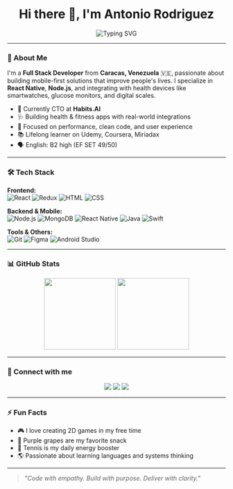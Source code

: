 <!-- Banner animated SVG from https://readme-typing-svg.herokuapp.com/ -->
<h1 align="center">
  Hi there 👋, I'm Antonio Rodriguez
</h1>

<p align="center">
  <img src="https://readme-typing-svg.herokuapp.com?font=Fira+Code&duration=3000&pause=1000&color=3CF875&center=true&vCenter=true&width=435&lines=Full+Stack+Developer;Mobile+Health+Engineer;React+%7C+Node+%7C+React+Native;Health+tech+with+impact;Always+learning+%F0%9F%93%9A+and+building+%F0%9F%9A%80" alt="Typing SVG" />
</p>

---

### 💼 About Me

I'm a **Full Stack Developer** from **Caracas, Venezuela** 🇻🇪, passionate about building mobile-first solutions that improve people's lives. I specialize in **React Native**, **Node.js**, and integrating with health devices like smartwatches, glucose monitors, and digital scales.

- 🔭 Currently CTO at **Habits.AI**
- 🩺 Building health & fitness apps with real-world integrations
- 🎯 Focused on performance, clean code, and user experience
- 📚 Lifelong learner on Udemy, Coursera, Miriadax
- 🗣️ English: B2 high (EF SET 49/50)

---

### 🛠️ Tech Stack

**Frontend:**  
![React](https://img.shields.io/badge/-React-61DAFB?style=flat&logo=react&logoColor=black)
![Redux](https://img.shields.io/badge/-Redux-764ABC?style=flat&logo=redux)
![HTML](https://img.shields.io/badge/-HTML-E34F26?style=flat&logo=html5)
![CSS](https://img.shields.io/badge/-CSS-1572B6?style=flat&logo=css3)

**Backend & Mobile:**  
![Node.js](https://img.shields.io/badge/-Node.js-339933?style=flat&logo=node.js&logoColor=white)
![MongoDB](https://img.shields.io/badge/-MongoDB-47A248?style=flat&logo=mongodb)
![React Native](https://img.shields.io/badge/-React_Native-61DAFB?style=flat&logo=react)
![Java](https://img.shields.io/badge/-Java-007396?style=flat&logo=java)
![Swift](https://img.shields.io/badge/-Swift-FA7343?style=flat&logo=swift)

**Tools & Others:**  
![Git](https://img.shields.io/badge/-Git-F05032?style=flat&logo=git)
![Figma](https://img.shields.io/badge/-Figma-F24E1E?style=flat&logo=figma)
![Android Studio](https://img.shields.io/badge/-Android%20Studio-3DDC84?style=flat&logo=android-studio)

---

### 📊 GitHub Stats

<p align="center">
  <img src="https://github-readme-stats.vercel.app/api?username=zunkraz&show_icons=true&theme=tokyonight&count_private=true" height="165" />
  <img src="https://github-readme-stats.vercel.app/api/top-langs/?username=zunkraz&layout=compact&theme=tokyonight" height="165" />
</p>

---

### 🔗 Connect with me

<p align="center">
  <a href="mailto:zunkraz0701@gmail.com"><img src="https://img.shields.io/badge/Gmail-D14836?style=for-the-badge&logo=gmail&logoColor=white" /></a>
  <a href="https://linkedin.com/in/antoniorodriguez"><img src="https://img.shields.io/badge/LinkedIn-blue?style=for-the-badge&logo=linkedin&logoColor=white" /></a>
  <a href="https://github.com/zunkraz"><img src="https://img.shields.io/badge/GitHub-100000?style=for-the-badge&logo=github&logoColor=white" /></a>
</p>

---

### ⚡ Fun Facts

- 🎮 I love creating 2D games in my free time
- 🍇 Purple grapes are my favorite snack
- 🎾 Tennis is my daily energy booster
- 🌎 Passionate about learning languages and systems thinking

---

> *"Code with empathy. Build with purpose. Deliver with clarity."*

